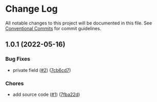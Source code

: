 # Change Log

All notable changes to this project will be documented in this file.
See [Conventional Commits](https://conventionalcommits.org) for commit guidelines.

<a name="1.0.1"></a>
## 1.0.1 (2022-05-16)


### Bug Fixes

* private field ([#2](https://github.com/Himenon/template-js/issues/2)) ([7cb6cd7](https://github.com/Himenon/template-js/commit/7cb6cd7))


### Chores

* add source code ([#1](https://github.com/Himenon/template-js/issues/1)) ([7fba22d](https://github.com/Himenon/template-js/commit/7fba22d))

